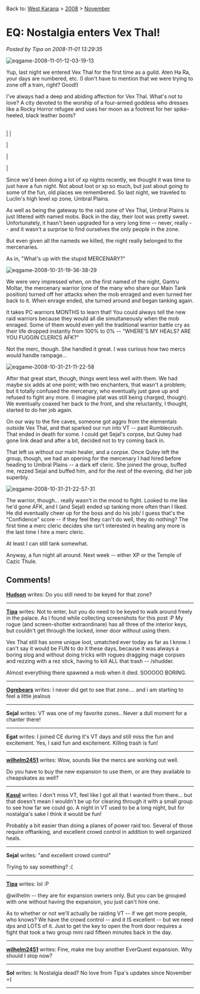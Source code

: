 Back to: [West Karana](/posts/westkarana.md) > [2008](/posts/2008/westkarana.md) > [November](./westkarana.md)
# EQ: Nostalgia enters Vex Thal!

*Posted by Tipa on 2008-11-01 13:29:35*

![](../../../uploads/2008/11/eqgame-2008-11-01-12-03-19-13.jpg "eqgame-2008-11-01-12-03-19-13")

Yup, last night we entered Vex Thal for the first time as a guild. Aten Ha Ra, your days are numbered, etc. (I don't have to mention that we were trying to zone off a train, right? Good!)

I've always had a deep and abiding affection for Vex Thal. What's not to love? A city devoted to the worship of a four-armed goddess who dresses like a Rocky Horror refugee and uses her moon as a footrest for her spike-heeled, black leather boots?




|  |  |  |  |
| --- | --- | --- | --- |
|
  |

  |

  |

  |



Since we'd been doing a lot of xp nights recently, we thought it was time to just have a fun night. Not about loot or xp so much, but just about going to some of the fun, old places we remembered. So last night, we traveled to Luclin's high level xp zone, Umbral Plains.

As well as being the gateway to the raid zone of Vex Thal, Umbral Plains is just littered with named mobs. Back in the day, their loot was pretty sweet. Unfortunately, it hasn't been upgraded for a very long time -- never, really -- and it wasn't a surprise to find ourselves the only people in the zone.

But even given all the nameds we killed, the night really belonged to the mercenaries.

As in, "What's up with the stupid MERCENARY?"

![](../../../uploads/2008/11/eqgame-2008-10-31-19-36-38-29.jpg "eqgame-2008-10-31-19-36-38-29")

We were very impressed when, on the first named of the night, Gantru Moltar, the mercenary warrior (one of the many who share our Main Tank position) turned off her attacks when the mob enraged and even turned her back to it. When enrage ended, she turned around and began tanking again.

It takes PC warriors MONTHS to learn that! You could always tell the new raid warriors because they would all die simultaneously when the mob enraged. Some of them would even yell the traditional warrior battle cry as their life dropped instantly from 100% to 0% -- "WHERE'S MY HEALS? ARE YOU FUGGIN CLERICS AFK?"

Not the merc, though. She handled it great. I was curious how two mercs would handle rampage...

![](../../../uploads/2008/11/eqgame-2008-10-31-21-11-22-58.jpg "eqgame-2008-10-31-21-11-22-58")

After that great start, though, things went less well with them. We had maybe six adds at one point; with two enchanters, that wasn't a problem; but it totally confused the mercenary, who eventually just gave up and refused to fight any more. (I imagine plat was still being charged, though). We eventually coaxed her back to the front, and she reluctantly, I thought, started to do her job again.

On our way to the fire caves, someone got aggro from the elementals outside Vex Thal, and that sparked our run into VT -- past Rumblecrush. That ended in death for some. I could get Sejal's corpse, but Qutey had gone link dead and after a bit, decided not to try coming back in.

That left us without our main healer, and a corpse. Once Qutey left the group, though, we had an opening for the mercenary I had hired before heading to Umbral Plains -- a dark elf cleric. She joined the group, buffed me, rezzed Sejal and buffed him, and for the rest of the evening, did her job superbly.

![](../../../uploads/2008/11/eqgame-2008-10-31-21-22-57-31.jpg "eqgame-2008-10-31-21-22-57-31")

The warrior, though... really wasn't in the mood to fight. Looked to me like he'd gone AFK, and I (and Sejal) ended up tanking more often than I liked. He did eventually cheer up for the boss and do his job/ I guess that's the "Confidence" score -- if they feel they can't do well, they do nothing? The first time a merc cleric decides she isn't interested in healing any more is the last time I hire a merc cleric.

At least I can still tank somewhat.

Anyway, a fun night all around. Next week -- either XP or the Temple of Cazic Thule.

## Comments!

**[Hudson](http://hudshideout.blogspot.com/)** writes: Do you still need to be keyed for that zone?

---

**[Tipa](https://chasingdings.com)** writes: Not to enter, but you do need to be keyed to walk around freely in the palace. As I found while collecting screenshots for this post :P My rogue (and screen-shotter extraordinare) has all three of the interior keys, but couldn't get through the locked, inner door without using them.

Vex Thal still has some unique loot, umatched ever today as far as I know. I can't say it would be FUN to do it these days, because it was always a boring slog and without doing tricks with rogues dragging mage corpses and rezzing with a rez stick, having to kill ALL that trash -- /shudder.

Almost everything there spawned a mob when it died. SOOOOO BORING.

---

**[Ogrebears](http://www.ogrebear.com)** writes: I never did get to see that zone.... and i am starting to feel a little jealous

---

**Sejal** writes: VT was one of my favorite zones.. Never a dull moment for a chanter there!

---

**Egat** writes: I joined CE during it's VT days and still miss the fun and excitement. Yes, I said fun and excitement. Killing trash is fun!

---

**[wilhelm2451](http://tagn.wordpress.com/)** writes: Wow, sounds like the mercs are working out well.

Do you have to buy the new expansion to use them, or are they available to cheapskates as well?

---

**[Kasul](http://shatteredblog.wordpress.com)** writes: I don't miss VT, feel like I got all that I wanted from there... but that doesn't mean I wouldn't be up for clearing through it with a small group to see how far we could go. A night in VT used to be a long night, but for nostalgia's sake I think it would be fun!

Probably a bit easier than doing a planes of power raid too. Several of those require offtanking, and excellent crowd control in addition to well organized heals.

---

**Sejal** writes: "and excellent crowd control"

Trying to say something? :(

---

**[Tipa](https://chasingdings.com)** writes: lol :P

@wilhelm -- they are for expansion owners only. But you can be grouped with one without having the expansion, you just can't hire one.

As to whether or not we'll actually be raiding VT -- if we get more people, who knows? We have the crowd control -- and it IS excellent -- but we need dps and LOTS of it. Just to get the key to open the front door requires a fight that took a two group mini raid fifteen minutes back in the day.

---

**[wilhelm2451](http://tagn.wordpress.com/)** writes: Fine, make me buy another EverQuest expansion. Why should I stop now?

---

**Sol** writes: Is Nostalgia dead? No love from Tipa's updates since November =(

---

